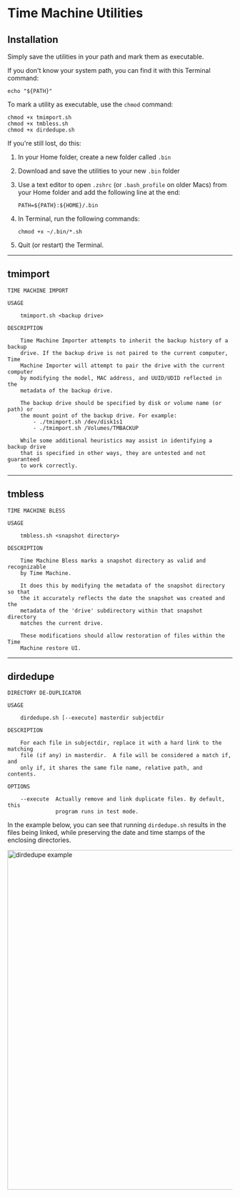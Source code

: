 **Time Machine Utilities**
==========================


**Installation**
----------------
Simply save the utilities in your path and mark them as executable.

If you don't know your system path, you can find it with this Terminal command:

    echo "${PATH}"

To mark a utility as executable, use the `chmod` command:

    chmod +x tmimport.sh
    chmod +x tmbless.sh
    chmod +x dirdedupe.sh

If you're still lost, do this:
  1. In your Home folder, create a new folder called `.bin`
  2. Download and save the utilities to your new `.bin` folder
  3. Use a text editor to open `.zshrc` (or `.bash_profile` on older Macs)
     from your Home folder and add the following line at the end:

     `PATH=${PATH}:${HOME}/.bin`

  4. In Terminal, run the following commands:

     `chmod +x ~/.bin/*.sh`

  5. Quit (or restart) the Terminal.
   
______________________________________________________________________________


**tmimport**
------------
    TIME MACHINE IMPORT

    USAGE
    
        tmimport.sh <backup drive>
    
    DESCRIPTION
    
        Time Machine Importer attempts to inherit the backup history of a backup
        drive. If the backup drive is not paired to the current computer, Time
        Machine Importer will attempt to pair the drive with the current computer
        by modifying the model, MAC address, and UUID/UDID reflected in the
        metadata of the backup drive.

        The backup drive should be specified by disk or volume name (or path) or
        the mount point of the backup drive. For example:
            - ./tmimport.sh /dev/disk1s1
            - ./tmimport.sh /Volumes/TMBACKUP

        While some additional heuristics may assist in identifying a backup drive
        that is specified in other ways, they are untested and not guaranteed
        to work correctly.
______________________________________________________________________________


**tmbless**
------------
    TIME MACHINE BLESS
    
    USAGE
    
        tmbless.sh <snapshot directory>
    
    DESCRIPTION
    
        Time Machine Bless marks a snapshot directory as valid and recognizable
        by Time Machine.

        It does this by modifying the metadata of the snapshot directory so that
        the it accurately reflects the date the snapshot was created and the
        metadata of the 'drive' subdirectory within that snapshot directory
        matches the current drive.

        These modifications should allow restoration of files within the Time
        Machine restore UI. 
______________________________________________________________________________


**dirdedupe**
-------------
    DIRECTORY DE-DUPLICATOR

    USAGE
    
        dirdedupe.sh [--execute] masterdir subjectdir

    DESCRIPTION
    
        For each file in subjectdir, replace it with a hard link to the matching
        file (if any) in masterdir.  A file will be considered a match if, and
        only if, it shares the same file name, relative path, and contents.

    OPTIONS

        --execute  Actually remove and link duplicate files. By default, this 
                   program runs in test mode. 

In the example below, you can see that running `dirdedupe.sh` results in the files being linked, while preserving the date and time stamps of the enclosing directories.

<img width="761" alt="dirdedupe example" src="https://github.com/torstenvl/tmutils/assets/19603155/f5a9166a-2058-4eb7-ab30-0ac64b6bdfbd">
